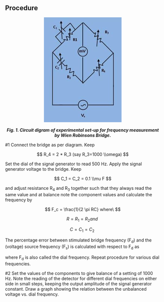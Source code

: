 ## Procedure

<div align="center">

![Rm501 Figure](images/wienrobinsonbridge1.jpg)

***Fig. 1. Circuit digram of experimental set-up for frequency measurement by Wien Robinsons Bridge.***
</div>
#1 Connect the bridge as per diagram.
Keep

$$ R_4 = 2 * R_3 (say R_3=1000 \\omega) $$

Set the dial of the signal generator to read 500 Hz. Apply the signal generator voltage to the bridge.
Keep

$$ C_1 = C_2 = 0.1 \\mu F $$

and adjust resistance R<sub>4</sub> and R<sub>3</sub>
together such that they always read the same value and at balance note the component values and calculate the frequency by 
                
$$ F_c = \frac{1}{2 \pi RC} where\ $$

$$ R = R_1 = R_2 and\ $$

$$ C = C_1 = C_2\ $$

The percentage error between stimulated bridge frequency (F<sub>d</sub>) and the (voltage) source frequency (F<sub>s</sub>) is calculated
                with respect to F<sub>d</sub> as

$$ %Error = \frac{(F_d - F_c) *100}{F_d} $$

where F<sub>d</sub> is also called the dial frequency. Repeat procedure for various dial frequencies.

#2 Set the values of the components to give balance of a setting of 1000 Hz. Note the reading of the detector for different dial frequencies on either side in small steps, keeping the output amplitude of the signal generator constant. Draw
                a graph showing the relation between the unbalanced voltage vs. dial frequency.
 

<script id="MathJax-script" async src="https://cdn.jsdelivr.net/npm/mathjax@3/es5/tex-mml-chtml.js"></script>
